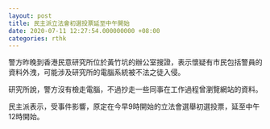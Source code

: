 ```yaml
---
layout: post
title: 民主派立法會初選投票延至中午開始
date: 2020-07-11 12:27:54.000000000 +08:00
categories: rthk
---
```


警方昨晚到香港民意研究所位於黃竹坑的辦公室搜證，表示懷疑有市民包括警員的資料外洩，可能涉及研究所的電腦系統被不法之徒入侵。

研究所說，警方沒有檢走電腦，不過抄走一些同事在工作過程曾瀏覽網站的資料。

民主派表示，受事件影響，原定在今早9時開始的立法會選舉初選投票，延至中午12時開始。
